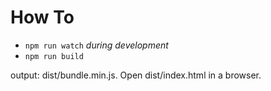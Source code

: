 # How To

- `npm run watch` _during development_
- `npm run build`  
  
output: dist/bundle.min.js. Open dist/index.html in a browser.
